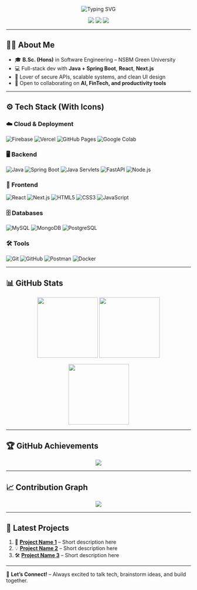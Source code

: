 <!-- Title & Typing Animation -->
<p align="center">
  <img src="https://readme-typing-svg.demolab.com?font=Fira+Code&size=28&duration=3000&pause=1000&color=00F7FF&center=true&vCenter=true&width=600&lines=👋%20Chamith%20Weerasingha;🚀%20Full-Stack%20Developer;🤖%20AI%2FML%20Enthusiast;💡%20Open%20Source%20Contributor" alt="Typing SVG" />
</p>

<!-- Social Badges -->
<p align="center">
  <a href="https://www.linkedin.com/in/chamithweerasingha"><img src="https://img.shields.io/badge/LinkedIn-0077B5.svg?logo=linkedin&logoColor=white"></a>
  <a href="https://github.com/chamithharshamal"><img src="https://img.shields.io/badge/GitHub-181717.svg?logo=github&logoColor=white"></a>
  <a href="mailto:chamithweerasinghe1@gmail.com"><img src="https://img.shields.io/badge/Email-D14836.svg?logo=gmail&logoColor=white"></a>
</p>

---

## 🧑‍💻 About Me
- 🎓 **B.Sc. (Hons)** in Software Engineering – NSBM Green University
- 💻 Full-stack dev with **Java + Spring Boot**, **React**, **Next.js**
- 🔐 Lover of secure APIs, scalable systems, and clean UI design
- 🤝 Open to collaborating on **AI, FinTech, and productivity tools**

---

## ⚙️ Tech Stack (With Icons)
### ☁️ Cloud & Deployment  
![Firebase](https://img.shields.io/badge/Firebase-ffca28?style=for-the-badge&logo=firebase&logoColor=black)  ![Vercel](https://img.shields.io/badge/Vercel-000000?style=for-the-badge&logo=vercel&logoColor=white)  ![GitHub Pages](https://img.shields.io/badge/GitHub_Pages-222222?style=for-the-badge&logo=github&logoColor=white) ![Google Colab](https://img.shields.io/badge/Google_Colab-f9ab00?style=for-the-badge&logo=googlecolab&logoColor=white)  
 

### 🖥 Backend  
![Java](https://img.shields.io/badge/Java-ED8B00?style=for-the-badge&logo=openjdk&logoColor=white)  ![Spring Boot](https://img.shields.io/badge/Spring_Boot-6DB33F?style=for-the-badge&logo=springboot&logoColor=white)  ![Java Servlets](https://img.shields.io/badge/Java_Servlets-5382a1?style=for-the-badge&logo=java&logoColor=white)  ![FastAPI](https://img.shields.io/badge/FastAPI-009688?style=for-the-badge&logo=fastapi&logoColor=white)  ![Node.js](https://img.shields.io/badge/Node.js-339933?style=for-the-badge&logo=node.js&logoColor=white)  


### 🎨 Frontend  
![React](https://img.shields.io/badge/React-20232a?style=for-the-badge&logo=react&logoColor=61DAFB)  ![Next.js](https://img.shields.io/badge/Next.js-000000?style=for-the-badge&logo=nextdotjs&logoColor=white)  ![HTML5](https://img.shields.io/badge/HTML5-E34F26?style=for-the-badge&logo=html5&logoColor=white)  ![CSS3](https://img.shields.io/badge/CSS3-1572b6?style=for-the-badge&logo=css3&logoColor=white)  ![JavaScript](https://img.shields.io/badge/JavaScript-f7df1e?style=for-the-badge&logo=javascript&logoColor=black)  

### 🗄 Databases  
![MySQL](https://img.shields.io/badge/MySQL-4479a1?style=for-the-badge&logo=mysql&logoColor=white)  ![MongoDB](https://img.shields.io/badge/MongoDB-47a248?style=for-the-badge&logo=mongodb&logoColor=white)  ![PostgreSQL](https://img.shields.io/badge/PostgreSQL-336791?style=for-the-badge&logo=postgresql&logoColor=white)  

### 🛠 Tools  
![Git](https://img.shields.io/badge/Git-f05032?style=for-the-badge&logo=git&logoColor=white)  ![GitHub](https://img.shields.io/badge/GitHub-181717?style=for-the-badge&logo=github&logoColor=white)  ![Postman](https://img.shields.io/badge/Postman-ff6c37?style=for-the-badge&logo=postman&logoColor=white) ![Docker](https://img.shields.io/badge/Docker-2496ed?style=for-the-badge&logo=docker&logoColor=white)   

---

## 📊 GitHub Stats
<p align="center">
  <img src="https://github-readme-stats.vercel.app/api?username=chamithharshamal&show_icons=true&theme=tokyonight&hide_border=true" height="165">
  <img src="https://github-readme-stats.vercel.app/api/top-langs/?username=chamithharshamal&layout=compact&theme=tokyonight&hide_border=true" height="165">
</p>

<p align="center">
  <img src="https://streak-stats.demolab.com?user=chamithharshamal&theme=tokyonight&hide_border=true" height="165">
</p>

---

## 🏆 GitHub Achievements
<p align="center">
  <img src="https://github-profile-trophy.vercel.app/?username=chamithharshamal&theme=tokyonight&no-frame=true&row=1&column=6" />
</p>

---

## 📈 Contribution Graph
<p align="center">
  <img src="https://github-readme-activity-graph.vercel.app/graph?username=chamithharshamal&bg_color=1a1b27&color=00f7ff&line=00f7ff&point=ffffff&area=true&hide_border=true" />
</p>

---

## 📌 Latest Projects  
<!--START_SECTION:activity-->
<!-- This section will be updated automatically -->
1. 🚀 [**Project Name 1**](https://github.com/chamithharshamal/your-repo-1) – Short description here  
2. 💡 [**Project Name 2**](https://github.com/chamithharshamal/your-repo-2) – Short description here  
3. 🛠 [**Project Name 3**](https://github.com/chamithharshamal/your-repo-3) – Short description here  
<!--END_SECTION:activity-->

---

💬 **Let’s Connect!** – Always excited to talk tech, brainstorm ideas, and build together.
